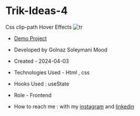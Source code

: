 # Trik-Ideas-4
Css clip-path Hover Effects
![tr](https://github.com/Soleymanigolnaz/Trik-Ideas-4/assets/139486149/4236c729-95fb-4dde-8198-7df1a56116c3)


- [Demo Project](https://soleymanigolnaz.github.io/Trik-Ideas-4/)

- Developed by Golnaz Soleymani Mood

- Created - 2024-04-03

- Technologies Used - Html , css 

- Hooks Used : useState 

- Role - Frontend

- How to reach me : with my [instagram](https://www.instagram.com/Soleymani_golnaz_web) and [linkedin](https://www.linkedin.com/in/Golnaz-Soleymani-Mood)
